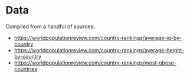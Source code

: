 # Data

Compiled from a handful of sources:

- https://worldpopulationreview.com/country-rankings/average-iq-by-country
- https://worldpopulationreview.com/country-rankings/average-height-by-country
- https://worldpopulationreview.com/country-rankings/most-obese-countries
